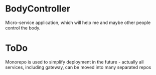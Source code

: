 # BodyController
Micro-service application, which will help me and maybe other people control the body.

# ToDo

Monorepo is used to simplify deployment in the future - actually all services, including gateway, can be moved into many separated repos